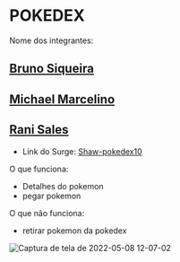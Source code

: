 
# POKEDEX

Nome dos integrantes: 

## [Bruno Siqueira](https://github.com/brunosp-49)
## [Michael Marcelino](https://github.com/michaeldouglasf)
## [Rani Sales](https://github.com/RaniSales)

- Link do Surge: [Shaw-pokedex10](https://pokedex-grupo10.surge.sh/)

O que funciona:
- Detalhes do pokemon
- pegar pokemon

O que não funciona: 
- retirar pokemon da pokedex


![Captura de tela de 2022-05-08 12-07-02](https://user-images.githubusercontent.com/80003041/167380821-b95330e3-39c1-4253-9a0d-53140dbd64dc.png)
